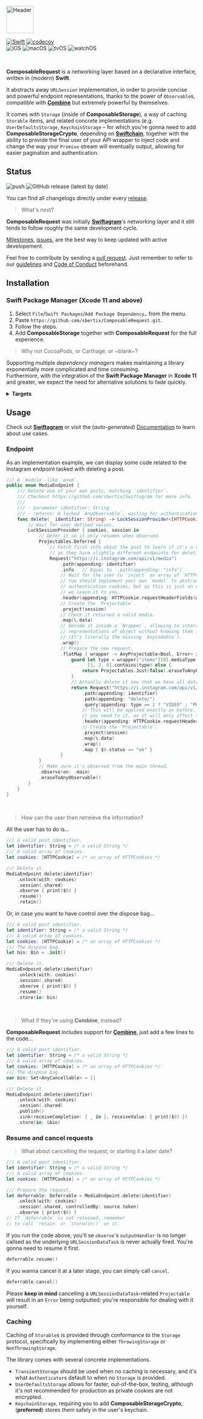 <br />
<img alt="Header" src="https://raw.githubusercontent.com/sbertix/ComposableRequest/master/Resources/header.png" height="72" />
<br />

[![Swift](https://img.shields.io/badge/Swift-5.0-%23DE5C43?style=flat&logo=swift)](https://swift.org)
[![codecov](https://codecov.io/gh/sbertix/ComposableRequest/branch/main/graph/badge.svg)](https://codecov.io/gh/sbertix/Swiftagram)
<br />
![iOS](https://img.shields.io/badge/iOS-9.0-8CFF96)
![macOS](https://img.shields.io/badge/macOS-10.10-8CFF96)
![tvOS](https://img.shields.io/badge/tvOS-9.0-8CFF96)
![watchOS](https://img.shields.io/badge/watchOS-2.0-8CFF96)

<br />

**ComposableRequest** is a networking layer based on a declarative interface, written in (modern) **Swift**.

It abstracts away `URLSession` implementation, in order to provide concise and powerful endpoint representations, thanks to the power of `Observable`s, compatible with [**Combine**](https://developer.apple.com/documentation/combine) but extremely powerful by themselves. 

It comes with `Storage` (inside of **ComposableStorage**), a way of caching `Storable` items, and related concrete implementations (e.g. `UserDefaultsStorage`, `KeychainStorage` – for which you're gonna need to add **ComposableStorageCrypto**, depending on [**Swiftchain**](https://github.com/sbertix/Swiftchain), together with the ability to provide the final user of your API wrapper to inject code and change the way your `Promise` stream will eventually output, allowing for easier pagination and authentication. 

## Status
![push](https://github.com/sbertix/ComposableRequest/workflows/push/badge.svg)
![GitHub release (latest by date)](https://img.shields.io/github/v/release/sbertix/ComposableRequest)

You can find all changelogs directly under every [release](https://github.com/sbertix/ComposableRequesst/releases).

> What's next?

**ComposableRequest** was initially [**Swiftagram**](https://github.com/sbertix/Swiftagram)'s networking layer and it still tends to follow roughly the same development cycle. 

[Milestones](https://github.com/sbertix/ComposableRequest/milestones), [issues](https://github.com/sbertix/ComposableRequest/issues), are the best way to keep updated with active developement.

Feel free to contribute by sending a [pull request](https://github.com/sbertix/ComposableRequest/pulls).
Just remember to refer to our [guidelines](CONTRIBUTING.md) and [Code of Conduct](CODE_OF_CONDUCT.md) beforehand.

<p />

## Installation
### Swift Package Manager (Xcode 11 and above)
1. Select `File`/`Swift Packages`/`Add Package Dependency…` from the menu.
1. Paste `https://github.com/sbertix/ComposableRequest.git`.
1. Follow the steps.
1. Add **ComposableStorage** together with **ComposableRequest** for the full experience.

> Why not CocoaPods, or Carthage, or ~blank~?

Supporting multiple _dependency managers_ makes maintaining a library exponentially more complicated and time consuming.\
Furthermore, with the integration of the **Swift Package Manager** in **Xcode 11** and greater, we expect the need for alternative solutions to fade quickly.

<details><summary><strong>Targets</strong></summary>
    <p>

- **ComposableRequest**, an HTTP client originally integrated in **Swiftagram**, the core library.\
It defines `Promise`s and their delayed counterparts, in order to tailor endpoint calls to your needs.\
It supports [`Combine`](https://developer.apple.com/documentation/combine) `Publisher`s out of the box.

- **ComposableStorage**, can be imported together with **ComposableRequest** to extend its functionality.     
    </p>
</details>

## Usage
Check out [**Swiftagram**](https://github.com/sbertix/Swiftagram) or visit the (_auto-generated_) [Documentation](https://sbertix.github.io/ComposableRequest) to learn about use cases.  

### Endpoint

As an implementation example, we can display some code related to the Instagram endpoint tasked with deleting a post.

```swift
/// A `module`-like `enum`.
public enum MediaEndpoint {
    /// Delete one of your own posts, matching `identifier`.
    /// Checkout https://github.com/sbertix/Swiftagram for more info.
    ///
    /// - parameter identifier: String
    /// - returns: A locked `AnyObservable`, waiting for authentication `HTTPCookie`s.
    func delete(_ identifier: String) -> LockSessionProvider<[HTTPCookie], AnyObservable<Bool, Error>> {
        // Wait for user defined values.
        LockSessionProvider { cookies, session in
            // Defer it so it only resumes when observed.
            Projectables.Deferred {
                // Fetch first info about the post to learn if it's a video or picture
                // as they have slightly different endpoints for deletion.
                Request("https://i.instagram.com/api/v1/media")
                    .path(appending: identifier)
                    .info   // Equal to `.path(appending: "info")`.
                    // Wait for the user to `inject` an array of `HTTPCookie`s.
                    // You should implement your own `model` to abstract away
                    // authentication cookies, but as this is just an example
                    // we leave it to you.
                    .header(appending: HTTPCookie.requestHeaderFields(with: cookies))
                    // Create the `Projectable`.
                    .project(session)
                    // Check it returned a valid media.
                    .map(\.data)
                    // Decode it inside a `Wrapper`, allowing to interrogate JSON
                    // representations of object without knowing them in advance.
                    // (It's literally the missing `AnyCodable`).
                    .wrap()
                    // Prepare the new request.
                    .flatMap { wrapper -> AnyProjectable<Bool, Error> in
                        guard let type = wrapper["items"][0].mediaType.int(),
                              [1, 2, 8].contains(type) else {
                            return Projectables.Just(false).eraseToAnyProjectable()
                        }
                        // Actually delete it now that we have all data.
                        return Request("https://i.instagram.com/api/v1/media")
                            .path(appending: identifier)
                            .path(appending: "delete/")
                            .query(appending: type == 2 ? "VIDEO" : "PHOTO", forKey: "media_type")
                            // This will be applied exactly as before, but you can add whaterver
                            // you need to it, as it will only affect this `Request`.
                            .header(appending: HTTPCookie.requestHeaderFields(with: cookies))
                            // Create the `Projectable`.
                            .project(session)
                            .map(\.data)
                            .wrap()
                            .map { $0.status == "ok" }
                    }
            }
            // Make sure it's observed from the main thread.
            .observe(on: .main)
            .eraseToAnyObservable()
        }
    }
}
```

<br />

> How can the user then retreieve the information?

All the user has to do is…

```swift
/// A valid post identifier.
let identifier: String = /* a valid String */
/// A valid array of cookies.
let cookies: [HTTPCookie] = /* an array of HTTPCookies */

/// Delete it.
MediaEndpoint.delete(identifier)
    .unlock(with: cookies)
    .session(.shared)
    .observe { print($0) }
    .resume()
    .retain()
```

Or, in case you want to have control over the dispose bag…

```swift
/// A valid post identifier.
let identifier: String = /* a valid String */
/// A valid array of cookies.
let cookies: [HTTPCookie] = /* an array of HTTPCookies */
/// The dispose bag.
let bin: Bin = .init()

/// Delete it.
MediaEndpoint.delete(identifier)
    .unlock(with: cookies)
    .session(.shared)
    .observe { print($0) }
    .resume()
    .store(in: bin)
```

<br />

> What if they're using **Combine**, instead?

**ComposableRequest** includes support for [**Combine**](https://developer.apple.com/documentation/combine), just add a few lines to the code…

```swift
/// A valid post identifier.
let identifier: String = /* a valid String */
/// A valid array of cookies.
let cookies: [HTTPCookie] = /* an array of HTTPCookies */
/// The dispose bag.
var bin: Set<AnyCancellable> = []

/// Delete it.
MediaEndpoint.delete(identifier)
    .unlock(with: cookies)
    .session(.shared)
    .publish()
    .sink(receiveCompletion: { _ in }, receiveValue: { print($0) })
    .store(in: &bin)
```

### Resume and cancel requests

> What about cancelling the request, or starting it a later date?



```swift
/// A valid post identifier.
let identifier: String = /* a valid String */
/// A valid array of cookies.
let cookies: [HTTPCookie] = /* an array of HTTPCookies */

/// Prepare the request.
let deferrable: Deferrable = MediaEndpoint.delete(identifier)
    .unlock(with: cookies)
    .session(.shared, controlledBy: source.token)
    .observe { print($0) }
// If `deferrable` is not retained, remember
// to call `retain` or `store(in:)` on it.
```

If you run the code above, you'll se `observe`'s `outputHandler` is no longer callsed as the underlying `URLSessionDataTask` is never actually fired. 
You're gonna need to resume it first. 

```swift
deferrable.resume()
```

If you wanna cancel it at a later stage, you can simply call `cancel`.

```swift
deferrable.cancel()
```

Please **keep in mind** cancelling a `URLSessionDataTask`-related `Projectable` will result in an `Error` being outputted: you're responsible for dealing with it yourself. 

### Caching
Caching of `Storable`s is provided through conformance to the `Storage` protocol, specifically by implementing either `ThrowingStorage` or `NonThrowingStorage`.  

The library comes with several concrete implementations.  
- `TransientStorage` should be used when no caching is necessary, and it's what `Authenticator`s default to when no `Storage` is provided.  
- `UserDefaultsStorage` allows for faster, out-of-the-box, testing, although it's not recommended for production as private cookies are not encrypted.  
- `KeychainStorage`, requiring you to add **ComposableStorageCrypto**, (**preferred**) stores them safely in the user's keychain.  
